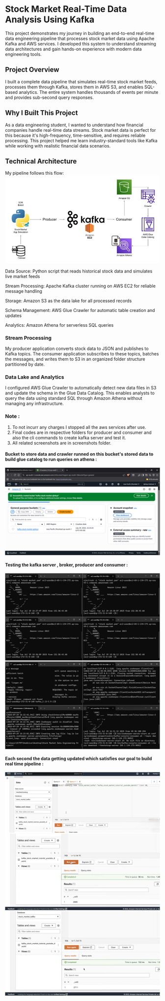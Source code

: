 # Stock Market Real-Time Data Analysis Using Kafka
This project demonstrates my journey in building an end-to-end real-time data engineering pipeline that processes stock market data using Apache Kafka and AWS services. I developed this system to understand streaming data architectures and gain hands-on experience with modern data engineering tools.

## Project Overview
I built a complete data pipeline that simulates real-time stock market feeds, processes them through Kafka, stores them in AWS S3, and enables SQL-based analytics. The entire system handles thousands of events per minute and provides sub-second query responses.

## Why I Built This Project
As a data engineering student, I wanted to understand how financial companies handle real-time data streams. Stock market data is perfect for this because it's high-frequency, time-sensitive, and requires reliable processing. This project helped me learn industry-standard tools like Kafka while working with realistic financial data scenarios.

## Technical Architecture
My pipeline follows this flow:
![Image Alt](https://github.com/AjinkyaDahiwal/StockMarket-Data-Engineering-Project/blob/8027179a6ee1f2c91eb586556d5f3f53bb45f168/Stock%20Market%20Data%20Engineering%20Project/Architecture/Architecture.jpg)

Data Source: Python script that reads historical stock data and simulates live market feeds

Stream Processing: Apache Kafka cluster running on AWS EC2 for reliable message handling

Storage: Amazon S3 as the data lake for all processed records

Schema Management: AWS Glue Crawler for automatic table creation and updates

Analytics: Amazon Athena for serverless SQL queries

### Stream Processing
My producer application converts stock data to JSON and publishes to Kafka topics. The consumer application subscribes to these topics, batches the messages, and writes them to S3 in an organized folder structure partitioned by date.

### Data Lake and Analytics
I configured AWS Glue Crawler to automatically detect new data files in S3 and update the schema in the Glue Data Catalog. This enables analysts to query the data using standard SQL through Amazon Athena without managing any infrastructure.

### Note :
1. To not incurr any charges I stopped all the aws services after use.
2. Final codes are in respective folders for producer and consumer and also the cli commands to create kafka server and test it.
3. All related screenshots are in screenshots folder.

#### Bucket to store data and crawler runned on this bucket's stored data to build glue catalog to run queries on athena :
![Image Alt](https://github.com/AjinkyaDahiwal/StockMarket-Data-Engineering-Project/blob/7f60844479ee4d6dd47b8e6722f292c382387f95/Stock%20Market%20Data%20Engineering%20Project/Screenshots/Screenshot%20(31).png)

#### Testing the kafka server , broker, producer and consumer :
![Image Alt](https://github.com/AjinkyaDahiwal/StockMarket-Data-Engineering-Project/blob/7f60844479ee4d6dd47b8e6722f292c382387f95/Stock%20Market%20Data%20Engineering%20Project/Screenshots/Screenshot%20(32).png)
![Image Alt](https://github.com/AjinkyaDahiwal/StockMarket-Data-Engineering-Project/blob/7f60844479ee4d6dd47b8e6722f292c382387f95/Stock%20Market%20Data%20Engineering%20Project/Screenshots/Screenshot%20(30).png)

#### Each second the data getting updated which satisfies our goal to build real time pipeline : 
![Image Alt](https://github.com/AjinkyaDahiwal/StockMarket-Data-Engineering-Project/blob/7f60844479ee4d6dd47b8e6722f292c382387f95/Stock%20Market%20Data%20Engineering%20Project/Screenshots/Screenshot%20(35).png)
![Image Alt](https://github.com/AjinkyaDahiwal/StockMarket-Data-Engineering-Project/blob/7f60844479ee4d6dd47b8e6722f292c382387f95/Stock%20Market%20Data%20Engineering%20Project/Screenshots/Screenshot%20(38).png)
![Image Alt](https://github.com/AjinkyaDahiwal/StockMarket-Data-Engineering-Project/blob/7f60844479ee4d6dd47b8e6722f292c382387f95/Stock%20Market%20Data%20Engineering%20Project/Screenshots/Screenshot%20(39).png)
